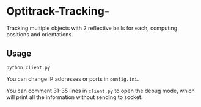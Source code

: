 # Optitrack-Tracking-
Tracking multiple objects with 2 reflective balls for each, computing positions and orientations.

## Usage 
`python client.py`

You can change IP addresses or ports in `config.ini`. 

You can comment 31-35 lines in `client.py` to open the debug mode, which will print all the information without sending to socket. 
